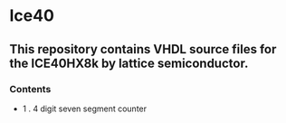 # Ice40
## This repository contains VHDL source files for the ICE40HX8k by lattice semiconductor.

### Contents 
  - 1 . 4 digit seven segment counter 

